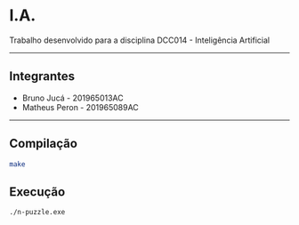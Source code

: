 # I.A.
Trabalho desenvolvido para a disciplina DCC014 - Inteligência Artificial

---

## Integrantes
- Bruno Jucá - 201965013AC
- Matheus Peron - 201965089AC

---

## Compilação
```bash
make
```

## Execução
```bash
./n-puzzle.exe
```